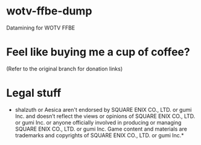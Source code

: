 # wotv-ffbe-dump
 Datamining for WOTV FFBE
 
# Feel like buying me a cup of coffee?

(Refer to the original branch for donation links)

# Legal stuff

* shalzuth or Aesica aren't endorsed by SQUARE ENIX CO., LTD. or gumi Inc. and doesn’t reflect the views or opinions of SQUARE ENIX CO., LTD. or gumi Inc. or anyone officially involved in producing or managing SQUARE ENIX CO., LTD. or gumi Inc. Game content and materials are trademarks and copyrights of SQUARE ENIX CO., LTD. or gumi Inc.*
